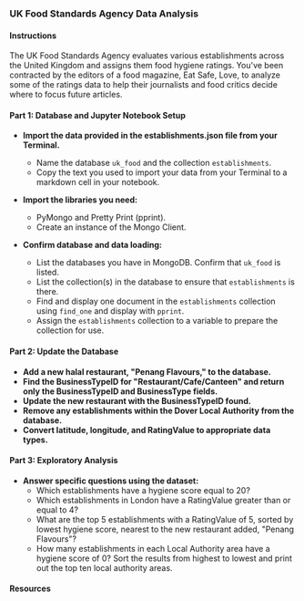 ### UK Food Standards Agency Data Analysis

#### Instructions
The UK Food Standards Agency evaluates various establishments across the United Kingdom and assigns them food hygiene ratings. You've been contracted by the editors of a food magazine, Eat Safe, Love, to analyze some of the ratings data to help their journalists and food critics decide where to focus future articles.

#### Part 1: Database and Jupyter Notebook Setup

- **Import the data provided in the establishments.json file from your Terminal.**
  - Name the database `uk_food` and the collection `establishments`.
  - Copy the text you used to import your data from your Terminal to a markdown cell in your notebook.

- **Import the libraries you need:**
  - PyMongo and Pretty Print (pprint).
  - Create an instance of the Mongo Client.

- **Confirm database and data loading:**
  - List the databases you have in MongoDB. Confirm that `uk_food` is listed.
  - List the collection(s) in the database to ensure that `establishments` is there.
  - Find and display one document in the `establishments` collection using `find_one` and display with `pprint`.
  - Assign the `establishments` collection to a variable to prepare the collection for use.

#### Part 2: Update the Database

- **Add a new halal restaurant, "Penang Flavours," to the database.**
- **Find the BusinessTypeID for "Restaurant/Cafe/Canteen" and return only the BusinessTypeID and BusinessType fields.**
- **Update the new restaurant with the BusinessTypeID found.**
- **Remove any establishments within the Dover Local Authority from the database.**
- **Convert latitude, longitude, and RatingValue to appropriate data types.**

#### Part 3: Exploratory Analysis

- **Answer specific questions using the dataset:**
  - Which establishments have a hygiene score equal to 20?
  - Which establishments in London have a RatingValue greater than or equal to 4?
  - What are the top 5 establishments with a RatingValue of 5, sorted by lowest hygiene score, nearest to the new restaurant added, "Penang Flavours"?
  - How many establishments in each Local Authority area have a hygiene score of 0? Sort the results from highest to lowest and print out the top ten local authority areas.

#### Resources
